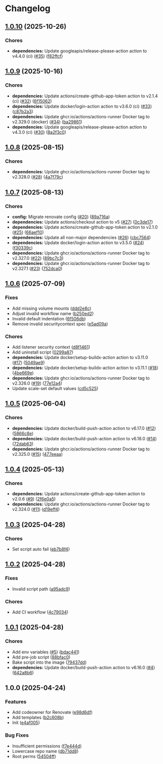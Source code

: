 # Changelog

## [1.0.10](https://github.com/Kiruyuto/arc-playground/compare/image-1.0.9...image-1.0.10) (2025-10-26)


### Chores

* **dependencies:** Update googleapis/release-please-action action to v4.4.0 (ci) ([#35](https://github.com/Kiruyuto/arc-playground/issues/35)) ([f82ffcf](https://github.com/Kiruyuto/arc-playground/commit/f82ffcf119aa53be93c18cecd029333a0cd66a71))

## [1.0.9](https://github.com/Kiruyuto/arc-playground/compare/image-1.0.8...image-1.0.9) (2025-10-16)


### Chores

* **dependencies:** Update actions/create-github-app-token action to v2.1.4 (ci) ([#32](https://github.com/Kiruyuto/arc-playground/issues/32)) ([6f15062](https://github.com/Kiruyuto/arc-playground/commit/6f150628391aacc3db814d0495ea15279ad65fc8))
* **dependencies:** Update docker/login-action action to v3.6.0 (ci) ([#33](https://github.com/Kiruyuto/arc-playground/issues/33)) ([c87b2a3](https://github.com/Kiruyuto/arc-playground/commit/c87b2a367800388ccb437c679f5fe9697585da8d))
* **dependencies:** Update ghcr.io/actions/actions-runner Docker tag to v2.329.0 (docker) ([#34](https://github.com/Kiruyuto/arc-playground/issues/34)) ([ba29861](https://github.com/Kiruyuto/arc-playground/commit/ba298610191505df04524878dd390d91d0714c69))
* **dependencies:** Update googleapis/release-please-action action to v4.3.0 (ci) ([#30](https://github.com/Kiruyuto/arc-playground/issues/30)) ([8a2f3c0](https://github.com/Kiruyuto/arc-playground/commit/8a2f3c012dd8c3e65f4b5a9b71b675f55261754f))

## [1.0.8](https://github.com/Kiruyuto/arc-playground/compare/image-1.0.7...image-1.0.8) (2025-08-15)


### Chores

* **dependencies:** Update ghcr.io/actions/actions-runner Docker tag to v2.328.0 ([#28](https://github.com/Kiruyuto/arc-playground/issues/28)) ([4a7f79c](https://github.com/Kiruyuto/arc-playground/commit/4a7f79c68136875666852e6c668c3a5f52a9cc07))

## [1.0.7](https://github.com/Kiruyuto/arc-playground/compare/image-1.0.6...image-1.0.7) (2025-08-13)


### Chores

* **config:** Migrate renovate config ([#20](https://github.com/Kiruyuto/arc-playground/issues/20)) ([89a716a](https://github.com/Kiruyuto/arc-playground/commit/89a716a3a5e691113d840d74713d21a73832c05d))
* **dependencies:** Update actions/checkout action to v5 ([#27](https://github.com/Kiruyuto/arc-playground/issues/27)) ([0c3de17](https://github.com/Kiruyuto/arc-playground/commit/0c3de17f8f298eb36c5031e632d9f07ecf5f6eae))
* **dependencies:** Update actions/create-github-app-token action to v2.1.0 ([#25](https://github.com/Kiruyuto/arc-playground/issues/25)) ([66aef10](https://github.com/Kiruyuto/arc-playground/commit/66aef10bde9cd3fb8cb31b62aac0921a414bdcef))
* **dependencies:** Update all non-major dependencies ([#26](https://github.com/Kiruyuto/arc-playground/issues/26)) ([cbc7564](https://github.com/Kiruyuto/arc-playground/commit/cbc7564fbbe3d7b14d3ab8324373667f556211b2))
* **dependencies:** Update docker/login-action action to v3.5.0 ([#24](https://github.com/Kiruyuto/arc-playground/issues/24)) ([f30339c](https://github.com/Kiruyuto/arc-playground/commit/f30339cd31efa8d6e7f793de6bc5d510d494bbb2))
* **dependencies:** Update ghcr.io/actions/actions-runner Docker tag to v2.327.0 ([#22](https://github.com/Kiruyuto/arc-playground/issues/22)) ([89bc7c3](https://github.com/Kiruyuto/arc-playground/commit/89bc7c3ef39437c4859b6db4fda6f708664aa049))
* **dependencies:** Update ghcr.io/actions/actions-runner Docker tag to v2.327.1 ([#23](https://github.com/Kiruyuto/arc-playground/issues/23)) ([752dca0](https://github.com/Kiruyuto/arc-playground/commit/752dca0b03a85ae0349165d25089e4d6bceef6d3))

## [1.0.6](https://github.com/Kiruyuto/arc-playground/compare/image-1.0.5...image-1.0.6) (2025-07-09)


### Fixes

* Add missing volume mounts ([ddd2e8c](https://github.com/Kiruyuto/arc-playground/commit/ddd2e8ca361f0023068f520ac21c51ba6d2ca058))
* Adjust invalid workflow name ([b250ed2](https://github.com/Kiruyuto/arc-playground/commit/b250ed2923c5503c69214a195107afef96e373a2))
* Invalid default indentation ([6f506db](https://github.com/Kiruyuto/arc-playground/commit/6f506db08bcea3006afa610ab17e31b15b9c943d))
* Remove invalid securitycontext spec ([e5ad09a](https://github.com/Kiruyuto/arc-playground/commit/e5ad09a38a57e1097c2d95bb3ac70ec668864eee))


### Chores

* Add listener security context ([d8f1461](https://github.com/Kiruyuto/arc-playground/commit/d8f14619a76dc4889ce6c3e6cdfc1561d6473b1c))
* Add uninstall script ([0299a87](https://github.com/Kiruyuto/arc-playground/commit/0299a879673203fcfdcf98adf849a358e5d35943))
* **dependencies:** Update docker/setup-buildx-action action to v3.11.0 ([#17](https://github.com/Kiruyuto/arc-playground/issues/17)) ([5049ae9](https://github.com/Kiruyuto/arc-playground/commit/5049ae9c55ae02f507ced47aca0f032dd2f2685b))
* **dependencies:** Update docker/setup-buildx-action action to v3.11.1 ([#18](https://github.com/Kiruyuto/arc-playground/issues/18)) ([4be669e](https://github.com/Kiruyuto/arc-playground/commit/4be669e7f232d376c47c87372f8183087bbec055))
* **dependencies:** Update ghcr.io/actions/actions-runner Docker tag to v2.326.0 ([#19](https://github.com/Kiruyuto/arc-playground/issues/19)) ([77e12a4](https://github.com/Kiruyuto/arc-playground/commit/77e12a4b82e06c5addc8cbe8c41d3891aa73416e))
* Update scale-set default values ([cd5c525](https://github.com/Kiruyuto/arc-playground/commit/cd5c5253818588efe56b517b70d8a47a388c32f2))

## [1.0.5](https://github.com/Kiruyuto/arc-playground/compare/image-1.0.4...image-1.0.5) (2025-06-04)


### Chores

* **dependencies:** Update docker/build-push-action action to v6.17.0 ([#12](https://github.com/Kiruyuto/arc-playground/issues/12)) ([5866c8e](https://github.com/Kiruyuto/arc-playground/commit/5866c8e7e4003f2f9c435caa5901d74fc736b6f3))
* **dependencies:** Update docker/build-push-action action to v6.18.0 ([#14](https://github.com/Kiruyuto/arc-playground/issues/14)) ([72dab63](https://github.com/Kiruyuto/arc-playground/commit/72dab638a693b079dfc8cb1379ff7c61881af926))
* **dependencies:** Update ghcr.io/actions/actions-runner Docker tag to v2.325.0 ([#15](https://github.com/Kiruyuto/arc-playground/issues/15)) ([477eeaa](https://github.com/Kiruyuto/arc-playground/commit/477eeaa811f4ec4c530d364381346eb1154124b3))

## [1.0.4](https://github.com/Kiruyuto/arc-playground/compare/image-1.0.3...image-1.0.4) (2025-05-13)


### Chores

* **dependencies:** Update actions/create-github-app-token action to v2.0.6 ([#9](https://github.com/Kiruyuto/arc-playground/issues/9)) ([2f6e0a5](https://github.com/Kiruyuto/arc-playground/commit/2f6e0a505925efb721a27b6533008040108358cc))
* **dependencies:** Update ghcr.io/actions/actions-runner Docker tag to v2.324.0 ([#11](https://github.com/Kiruyuto/arc-playground/issues/11)) ([d19eff4](https://github.com/Kiruyuto/arc-playground/commit/d19eff475ab48da719b52a6e6391a01ab4f46ca8))

## [1.0.3](https://github.com/Kiruyuto/arc-playground/compare/image-1.0.2...image-1.0.3) (2025-04-28)


### Chores

* Set script auto fail ([eb7b8f4](https://github.com/Kiruyuto/arc-playground/commit/eb7b8f4199e81422f687ba243069bd0eeb2ae349))

## [1.0.2](https://github.com/Kiruyuto/arc-playground/compare/image-1.0.1...image-1.0.2) (2025-04-28)


### Fixes

* Invalid script path ([a95adc9](https://github.com/Kiruyuto/arc-playground/commit/a95adc9161ed305b88ee7b459325e8644f468ded))


### Chores

* Add CI workflow ([4c79034](https://github.com/Kiruyuto/arc-playground/commit/4c790346a3dfdeb4433c7a20ed6c0e2bacc560ec))

## [1.0.1](https://github.com/Kiruyuto/arc-playground/compare/image-1.0.0...image-1.0.1) (2025-04-28)


### Chores

* Add env variables ([#5](https://github.com/Kiruyuto/arc-playground/issues/5)) ([bdac441](https://github.com/Kiruyuto/arc-playground/commit/bdac441b4d6828745517f7069532eab52a31fe74))
* Add pre-job script ([88bfac0](https://github.com/Kiruyuto/arc-playground/commit/88bfac059a03c458fd026966c2726621b1259b23))
* Bake script into the image ([79437dd](https://github.com/Kiruyuto/arc-playground/commit/79437dd126bdb41ce7f98f136920844f0f06b953))
* **dependencies:** Update docker/build-push-action action to v6.16.0 ([#4](https://github.com/Kiruyuto/arc-playground/issues/4)) ([642a8b6](https://github.com/Kiruyuto/arc-playground/commit/642a8b6d7d317da8a2a3f7e985d14617853f84dc))

## 1.0.0 (2025-04-24)


### Features

* Add codeowner for Renovate ([e98d6df](https://github.com/Kiruyuto/arc-playground/commit/e98d6df4d215b9098cdaa50b530d5e725c1ac513))
* Add templates ([b2c608b](https://github.com/Kiruyuto/arc-playground/commit/b2c608b168699b21c347567c09f4a06b8f3e94ce))
* Init ([e4af005](https://github.com/Kiruyuto/arc-playground/commit/e4af0059731ee0f8ac2d52a94904c05e013e87a8))


### Bug Fixes

* Insufficient permissions ([f7e444d](https://github.com/Kiruyuto/arc-playground/commit/f7e444de535557786861bcf04b04e6332a03bc49))
* Lowercase repo name ([db71dd8](https://github.com/Kiruyuto/arc-playground/commit/db71dd84470042959efd7cd089676b89c7819b72))
* Root perms ([54504ff](https://github.com/Kiruyuto/arc-playground/commit/54504ff07ffbba357adab4e932674feec99244bf))
